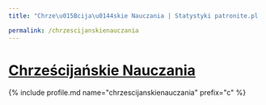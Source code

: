 ```yaml
---
title: "Chrze\u015Bcija\u0144skie Nauczania | Statystyki patronite.pl | Patromierz"

permalink: /chrzescijanskienauczania
---
```


# [Chrześcijańskie Nauczania](https://patronite.pl/chrzescijanskienauczania)

{% include profile.md name="chrzescijanskienauczania" prefix="c" %}
